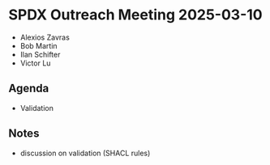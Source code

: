# SPDX Outreach Meeting 2025-03-10

- Alexios Zavras
- Bob Martin
- Ilan Schifter
- Victor Lu

## Agenda

- Validation

## Notes

- discussion on validation (SHACL rules)

